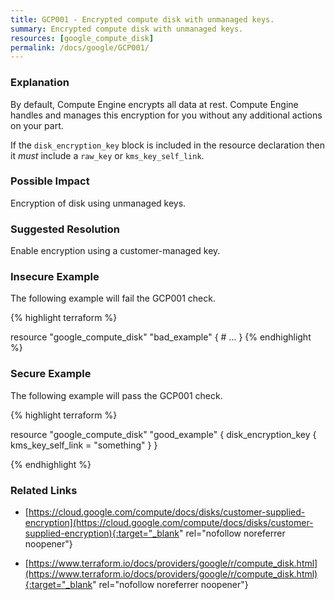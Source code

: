 ```yaml
---
title: GCP001 - Encrypted compute disk with unmanaged keys.
summary: Encrypted compute disk with unmanaged keys. 
resources: [google_compute_disk] 
permalink: /docs/google/GCP001/
---
```

### Explanation


By default, Compute Engine encrypts all data at rest. Compute Engine handles and manages this encryption for you without any additional actions on your part.

If the <code>disk_encryption_key</code> block is included in the resource declaration then it *must* include a <code>raw_key</code> or <code>kms_key_self_link</code>.


### Possible Impact
Encryption of disk using unmanaged keys.

### Suggested Resolution
Enable encryption using a customer-managed key.


### Insecure Example

The following example will fail the GCP001 check.

{% highlight terraform %}

resource "google_compute_disk" "bad_example" {
	# ...
}
{% endhighlight %}



### Secure Example

The following example will pass the GCP001 check.

{% highlight terraform %}

resource "google_compute_disk" "good_example" {
	disk_encryption_key {
		kms_key_self_link = "something"
	}
}


{% endhighlight %}



### Related Links


- [https://cloud.google.com/compute/docs/disks/customer-supplied-encryption](https://cloud.google.com/compute/docs/disks/customer-supplied-encryption){:target="_blank" rel="nofollow noreferrer noopener"}

- [https://www.terraform.io/docs/providers/google/r/compute_disk.html](https://www.terraform.io/docs/providers/google/r/compute_disk.html){:target="_blank" rel="nofollow noreferrer noopener"}


